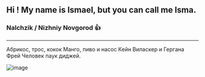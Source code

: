 ## Hi ! My name is Ismael, but you can call me **Isma**.

### Nalchzik / Nizhniy Novgorod :+1: 
---
Абрикос, трос, кокок
Манго, пиво и насос
Кейн Виласкер и Гергана Фрей
Человек паук диджей.


![image](https://github.com/user-attachments/assets/f03781b2-47ac-4321-aad5-be98784506da)
